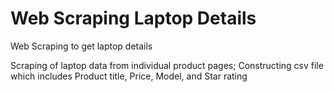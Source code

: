 # Web Scraping Laptop Details
Web Scraping to get laptop details

Scraping of laptop data from individual product pages;
Constructing csv file which includes Product title, Price, Model, and Star rating
